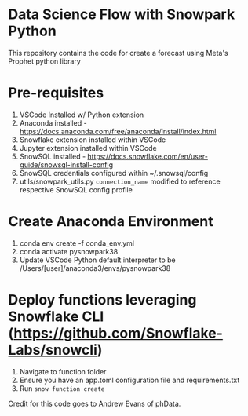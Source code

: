 # Data Science Flow with Snowpark Python
This repository contains the code for create a forecast using Meta's Prophet python library

# Pre-requisites
1. VSCode Installed w/ Python extension
2. Anaconda installed - https://docs.anaconda.com/free/anaconda/install/index.html
3. Snowflake extension installed within VSCode
4. Jupyter extension installed within VSCode
5. SnowSQL installed - https://docs.snowflake.com/en/user-guide/snowsql-install-config
6. SnowSQL credentials configured within ~/.snowsql/config
7. utils/snowpark_utils.py `connection_name` modified to reference respective SnowSQL config profile

# Create Anaconda Environment
1. conda env create -f conda_env.yml
2. conda activate pysnowpark38
3. Update VSCode Python default interpreter to be /Users/[user]/anaconda3/envs/pysnowpark38

# Deploy functions leveraging Snowflake CLI (https://github.com/Snowflake-Labs/snowcli)
1. Navigate to function folder
2. Ensure you have an app.toml configuration file and requirements.txt
3. Run `snow function create`

Credit for this code goes to Andrew Evans of phData.